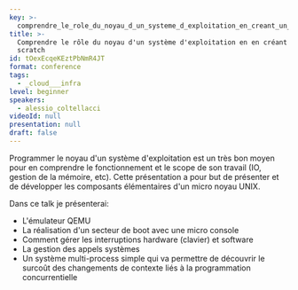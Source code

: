 ```yaml
---
key: >-
  comprendre_le_role_du_noyau_d_un_systeme_d_exploitation_en_creant_un_from_scratch
title: >-
  Comprendre le rôle du noyau d'un système d'exploitation en en créant un from
  scratch
id: tOexEcqeKEztPbNmR4JT
format: conference
tags:
  - _cloud___infra
level: beginner
speakers:
  - alessio_coltellacci
videoId: null
presentation: null
draft: false
---
```

Programmer le noyau d'un système d'exploitation est un très bon moyen pour en comprendre le fonctionnement et le scope de son travail (IO, gestion de la mémoire, etc).
Cette présentation a pour but de présenter et de développer les composants élémentaires d'un micro noyau UNIX.

Dans ce talk je présenterai:
- L'émulateur QEMU
- La réalisation d'un secteur de boot avec une micro console
- Comment gérer les interruptions hardware (clavier) et software
- La gestion des appels systèmes
- Un système multi-process simple qui va permettre de découvrir le surcoût des changements de contexte liés à la programmation concurrentielle